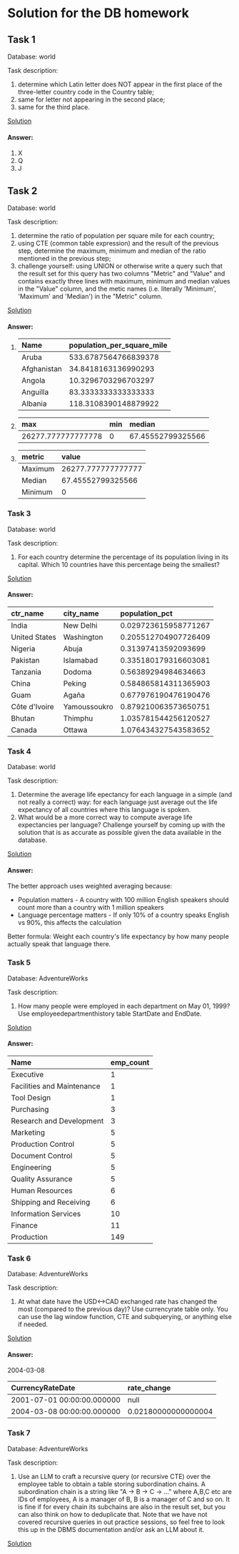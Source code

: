 # Solution for the DB homework 

## Task 1 

Database: world

Task description:
1) determine which Latin letter does NOT appear in the first place of the three-letter
country code in the Country table; 
2) same for letter not appearing in the second place; 
3) same for the third place.

[Solution](./task-1.sql)

#### Answer:
1) X
2) Q
3) J


## Task 2

Database: world


Task description:
1) determine the ratio of population per square mile for each country;
2) using CTE (common table expression) and the result of the previous step, determine
the maximum, minimum and median of the ratio mentioned in the previous step;
3) challenge yourself: using UNION or otherwise write a query such that the result set
for this query has two columns "Metric" and "Value" and contains exactly three lines
with maximum, minimum and median values in the "Value" column, and the metic
names (i.e. literally 'Minimum', 'Maximum' and 'Median') in the "Metric" column.

[Solution](./task-2.sql)

#### Answer:
1) | Name | population\_per\_square\_mile |
   | :--- | :--- |
   | Aruba                                                | 533.6787564766839378 |
   | Afghanistan                                          | 34.8418163136990293 |
   | Angola                                               | 10.3296703296703297 |
   | Anguilla                                             | 83.3333333333333333 |
   | Albania                                              | 118.3108390148879922 |

2) | max | min | median |
   | :--- | :--- | :--- |
   | 26277.777777777778 | 0 | 67.45552799325566 |

3) | metric | value |
   | :--- | :--- |
   | Maximum | 26277.777777777777 |
   | Median | 67.45552799325566 |
   | Minimum | 0 |

### Task 3

Database: world


Task description:

1) For each country determine the percentage of its population living in its capital.
Which 10 countries have this percentage being the smallest?

[Solution](./task-3.sql)

#### Answer:
| ctr\_name | city\_name | population\_pct |
| :--- | :--- | :--- |
| India                                                | New Delhi                           | 0.029723615958771267 |
| United States                                        | Washington                          | 0.205512704907726409 |
| Nigeria                                              | Abuja                               | 0.31397413592093699 |
| Pakistan                                             | Islamabad                           | 0.335180179316603081 |
| Tanzania                                             | Dodoma                              | 0.56389294984634663 |
| China                                                | Peking                              | 0.584865814311365903 |
| Guam                                                 | Agaña                               | 0.677976190476190476 |
| Côte d'Ivoire                                        | Yamoussoukro                        | 0.879210063573650751 |
| Bhutan                                               | Thimphu                             | 1.035781544256120527 |
| Canada                                               | Ottawa                              | 1.076434327543583652 |

### Task 4 

Database: world


Task description: 

1) Determine the average life epectancy for each language in a simple (and not really a 
correct) way: for each language just average out the life expectancy of all countries 
where this language is spoken. 
2) What would be a more correct way to compute average life expectancies per 
language? Challenge yourself by coming up with the solution that is as accurate as 
possible given the data available in the database. 

[Solution](./task-4.sql)

#### Answer:

The better approach uses weighted averaging because:
- Population matters - A country with 100 million English speakers should count more than a country with 1 million speakers
- Language percentage matters - If only 10% of a country speaks English vs 90%, this affects the calculation

Better formula: Weight each country's life expectancy by how many people actually speak that language there.

### Task 5

Database: AdventureWorks

Task description:

1) How many people were employed in each department on May 01, 1999?
Use employeedepartmenthistory table StartDate and EndDate.

[Solution](./task-5.sql)

#### Answer:

| Name | emp\_count |
| :--- | :--- |
| Executive | 1 |
| Facilities and Maintenance | 1 |
| Tool Design | 1 |
| Purchasing | 3 |
| Research and Development | 3 |
| Marketing | 5 |
| Production Control | 5 |
| Document Control | 5 |
| Engineering | 5 |
| Quality Assurance | 5 |
| Human Resources | 6 |
| Shipping and Receiving | 6 |
| Information Services | 10 |
| Finance | 11 |
| Production | 149 |


### Task 6
Database: AdventureWorks

Task description:

1) At what date have the USD<->CAD exchanged rate has changed the most
(compared to the previous day)? Use currencyrate table only. You can use the lag window function, CTE and
subquerying, or anything else if needed.


[Solution](./task-6.sql)

#### Answer:
2004-03-08

| CurrencyRateDate | rate\_change |
| :--- | :--- |
| 2001-07-01 00:00:00.000000 | null |
| 2004-03-08 00:00:00.000000 | 0.02180000000000004 |

### Task 7

Database: AdventureWorks

Task description:

1) Use an LLM to craft a recursive query (or recursive CTE) over the employee table to
obtain a table storing subordination chains. A subordination chain is a string like "A
-> B -> C -> …" where A,B,C etc are IDs of employees, A is a manager of B, B is a
manager of C and so on. It is fine if for every chain its subchains are also in the
result set, but you can also think on how to deduplicate that. Note that we have not
covered recursive queries in out practice sessions, so feel free to look this up in the
DBMS documentation and/or ask an LLM about it.

[Solution](./task-7.sql)
